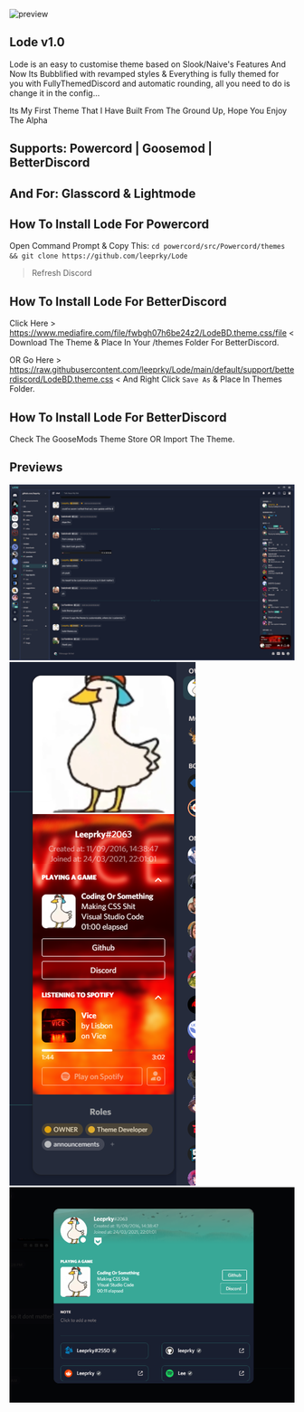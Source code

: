 ![preview](https://i.imgur.com/6cfo1bL.png)
## Lode v1.0

Lode is an easy to customise theme based on Slook/Naive's Features And Now Its Bubblified with revamped styles & Everything is fully themed for you with FullyThemedDiscord and automatic rounding, all you need to do is change it in the config...

Its My First Theme That I Have Built From The Ground Up, Hope You Enjoy The Alpha

## Supports: Powercord | Goosemod | BetterDiscord
## And For: Glasscord & Lightmode

## How To Install Lode For Powercord

Open Command Prompt & Copy This:
`cd powercord/src/Powercord/themes && git clone https://github.com/leeprky/Lode`
> Refresh Discord

## How To Install Lode For BetterDiscord

Click Here > https://www.mediafire.com/file/fwbgh07h6be24z2/LodeBD.theme.css/file <
Download The Theme & Place In Your /themes Folder For BetterDiscord.

OR Go Here > https://raw.githubusercontent.com/leeprky/Lode/main/default/support/betterdiscord/LodeBD.theme.css <
And Right Click `Save As` & Place In Themes Folder.

## How To Install Lode For BetterDiscord 

Check The GooseMods Theme Store OR Import The Theme.

## Previews

![preview](https://raw.githubusercontent.com/leeprky/Lode/main/default/images/LodeTheme.png)
![preview](https://raw.githubusercontent.com/leeprky/Lode/main/default/images/LodeModal.png)
![preview](https://raw.githubusercontent.com/leeprky/Lode/main/default/images/LodeModalExpanded.png)
